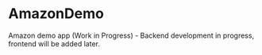 # AmazonDemo
Amazon demo app (Work in Progress) - Backend development in progress, frontend will be added later.
